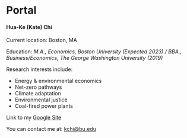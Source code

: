 # Portal
#### Hua-Ke (Kate) Chi
Current location: Boston, MA

Education:
*M.A., Economics, Boston University (Expected 2023) / BBA., Business/Economics, The George Washington University (2019)*

Research interests include: 
- Energy & environmental economics
- Net-zero pathways
- Climate adaptation
- Environmental justice
- Coal-fired power plants

Link to my [Google Site](https://sites.google.com/bu.edu/katechi/home?authuser=0)

You can contact me at: kchi@bu.edu
